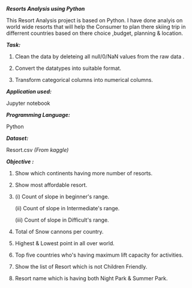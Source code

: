 _**Resorts Analysis using Python**_

This Resort Analysis project is based on Python. I have done analyis on world wide resorts that will help the Consumer to plan there skiing trip in differrent countries based on there choice ,budget, planning & location. 


_**Task:**_

1. Clean the data by deleteing all null/0/NaN  values from the raw data .

2. Convert the datatypes into suitable format.

3. Transform categorical columns into numerical columns.


_**Application used:**_

Jupyter notebook


_**Programming Language:**_

Python


**_Dataset:_**

Resort.csv _(From kaggle)_


_**Objective :**_

1. Show which continents having more number of resorts.

2. Show most affordable resort.

3. (i) Count of slope in beginner's range.

   (ii) Count of slope in Intermediate's range.

   (iii) Count of slope in Difficult's range.

4. Total of Snow cannons per country.

5. Highest & Lowest point in all over world.

6. Top five countries who's having maximum lift capacity for activities.

7. Show the list of Resort which is not Children Friendly.

8. Resort name which is having both Night Park & Summer Park.
